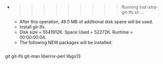 * >>>>>>>>> Running inst-xtra-git-lfs.sh ...
  * After this operation, 49.5 MB of additional disk space will be used.
  * Install git-lfs.
  * Disk size = 5541912K. Space Used = 52272K. Runtime = 00:00:00:04.
  * The following NEW packages will be installed:
  ```bash
git git-lfs git-man liberror-perl libgo13
  ```

